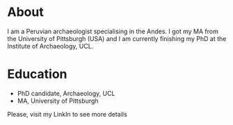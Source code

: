 # About
I am a Peruvian archaeologist specialising in the Andes. I got my MA from the University of Pittsburgh (USA) and I am currently finishing my PhD at the Institute of Archaeology, UCL.


# Education
- PhD candidate, Archaeology, UCL
- MA, University of Pittsburgh
  
Please, visit my LinkIn to see more details


